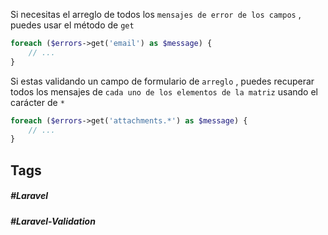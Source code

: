 Si necesitas el arreglo de todos los `mensajes de error de los campos` , puedes usar el método de `get`

```php
foreach ($errors->get('email') as $message) {
    // ...
}
```

Si estas validando un campo de formulario de `arreglo` , puedes recuperar todos los mensajes de `cada uno de los elementos de la matriz` usando el carácter de `*`

```php
foreach ($errors->get('attachments.*') as $message) {
    // ...
}
```
## Tags

##### #Laravel
##### #Laravel-Validation
